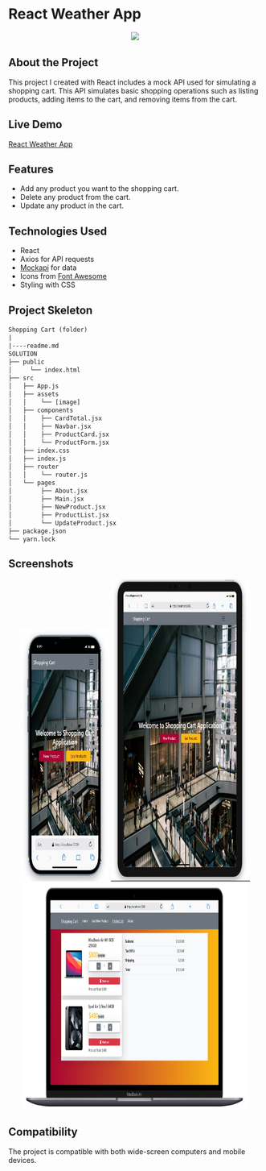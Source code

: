 # React Weather App

<div align="center">
  <img src="./src/assets/shopping-cart.gif" />
</div>

## About the Project

This project I created with React includes a mock API used for simulating a shopping cart. This API simulates basic shopping operations such as listing products, adding items to the cart, and removing items from the cart.

## Live Demo

[React Weather App]()

## Features

- Add any product you want to the shopping cart.
- Delete any product from the cart.
- Update any product in the cart.

## Technologies Used

- React
- Axios for API requests
- [Mockapi](https://mockapi.io/) for data
- Icons from [Font Awesome](https://fontawesome.com/icons)
- Styling with CSS

## Project Skeleton

```
Shopping Cart (folder)
|
|----readme.md         
SOLUTION
├── public
│     └── index.html
├── src
│   ├── App.js
│   ├── assets
│   │    └── [image]
│   ├── components
│   │    ├── CardTotal.jsx
│   │    ├── Navbar.jsx
│   │    ├── ProductCard.jsx
│   │    └── ProductForm.jsx
│   ├── index.css
│   ├── index.js
│   ├── router
│   │    └── router.js
│   └── pages
│        ├── About.jsx
│        ├── Main.jsx
│        ├── NewProduct.jsx
│        ├── ProductList.jsx
│        └── UpdateProduct.jsx
├── package.json
└── yarn.lock

```


## Screenshots

<div align="center">
  <img src="./src/assets/Screenshot_1.jpg"  width="35%" height="500" />
  <img src="./src/assets/Screenshot_2.jpg"  width="55%" height="600" />
  <img src="./src/assets/Screenshot_3.jpg"  width="90.5%" height="450" />
</div>

## Compatibility

The project is compatible with both wide-screen computers and mobile devices.